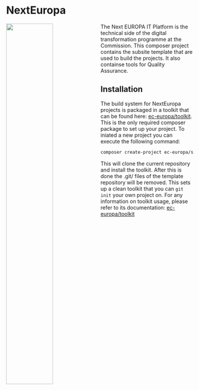 # NextEuropa
<img align="left" width="50%" src="https://ec.europa.eu/info/sites/info/themes/europa/images/svg/logo/logo--en.svg" />

<p>The Next EUROPA IT Platform is the technical side of the digital
transformation programme at the Commission. This composer project
contains the subsite template that are used to build the projects. It
also containse tools for Quality Assurance.</p>

## Installation
The build system for NextEuropa projects is packaged in a toolkit that can
be found here: [ec-europa/toolkit](https://github.com/ec-europa/toolkit). This is
the only required composer package to set up your project. To iniated a new
project you can execute the following command:

```bash
composer create-project ec-europa/subsite project-folder-name dev-release/34.x --no-interaction
```

This will clone the current repository and install the toolkit. After this is done
the .git/ files of the template repository will be removed. This sets up a clean
toolkit that you can `git init` your own project on. For any information on toolkit
usage, please refer to its documentation: [ec-europa/toolkit](https://github.com/ec-europa/toolkit)
